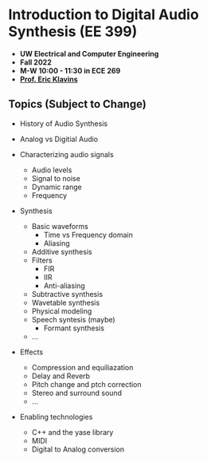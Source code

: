 # Introduction to Digital Audio Synthesis (EE 399)
- **UW Electrical and Computer Engineering**
- **Fall 2022**
- **M-W 10:00 - 11:30 in ECE 269** 
- **[Prof. Eric Klavins](http://klavinslab.org/)**

## Topics (Subject to Change)

- History of Audio Synthesis
 
- Analog vs Digitial Audio

- Characterizing audio signals
  - Audio levels
  - Signal to noise
  - Dynamic range
  - Frequency

- Synthesis
  - Basic waveforms
    - Time vs Frequency domain
    - Aliasing
  - Additive synthesis
  - Filters
    - FIR
    - IIR
    - Anti-aliasing
  - Subtractive synthesis
  - Wavetable synthesis
  - Physical modeling
  - Speech syntesis (maybe)
    - Formant synthesis
  - ...

- Effects
  - Compression and equiliazation
  - Delay and Reverb
  - Pitch change and ptch correction
  - Stereo and surround sound
  - ...

- Enabling technologies
  - C++ and the yase library
  - MIDI
  - Digital to Analog conversion


